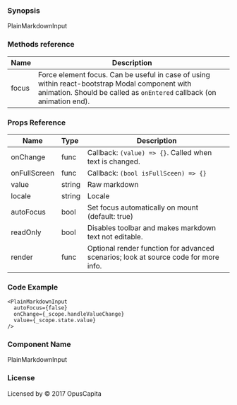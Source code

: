 ### Synopsis

PlainMarkdownInput

### Methods reference

| Name  | Description                                                                                                                                                             |
| ----  | ----                                                                                                                                                                    |
| focus | Force element focus. Can be useful in case of using within react-bootstrap Modal component with animation. Should be called as `onEntered` callback (on animation end). |

### Props Reference

| Name                           | Type                    | Description                                                 |
| ------------------------------ | :---------------------- | ----------------------------------------------------------- |
| onChange                       | func                    | Callback: `(value) => {}`. Called when text is changed.     |
| onFullScreen                   | func                    | Callback: `(bool isFullSceen) => {}`                        |
| value                          | string                  | Raw markdown                                                |
| locale                         | string                  | Locale                                                      |
| autoFocus                      | bool                    | Set focus automatically on mount (default: true)            |
| readOnly                       | bool                    | Disables toolbar and makes markdown text not editable.      |
| render                         | func                    | Optional render function for advanced scenarios; look at source code for more info.      |

### Code Example

```
<PlainMarkdownInput
  autoFocus={false}
  onChange={_scope.handleValueChange}
  value={_scope.state.value}
/>
```

### Component Name

PlainMarkdownInput

### License

Licensed by © 2017 OpusCapita
